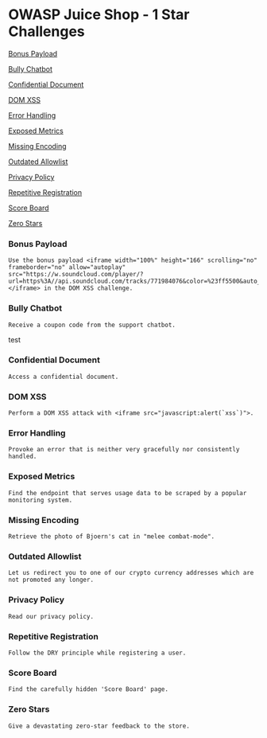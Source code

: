 # OWASP Juice Shop - 1 Star Challenges

[Bonus Payload](#challenge1)

[Bully Chatbot](#challenge2)

[Confidential Document](#challenge3)

[DOM XSS](#challenge4)

[Error Handling](#challenge5)

[Exposed Metrics](#challenge6)

[Missing Encoding](#challenge7)

[Outdated Allowlist](#challenge8)

[Privacy Policy](#challenge9)

[Repetitive Registration](#challenge10)

[Score Board](#challenge11)

[Zero Stars](#challenge12)



<a name="challenge1"/>

### Bonus Payload

```
Use the bonus payload <iframe width="100%" height="166" scrolling="no" frameborder="no" allow="autoplay" src="https://w.soundcloud.com/player/?url=https%3A//api.soundcloud.com/tracks/771984076&color=%23ff5500&auto_play=true&hide_related=false&show_comments=true&show_user=true&show_reposts=false&show_teaser=true"></iframe> in the DOM XSS challenge.
```



<a name="challenge2"/>

### Bully Chatbot

```
Receive a coupon code from the support chatbot.
```

test



<a name="challenge3"/>

### Confidential Document 

```
Access a confidential document.
```



<a name="challenge4"/>

### DOM XSS 

```
Perform a DOM XSS attack with <iframe src="javascript:alert(`xss`)">.
```



<a name="challenge5"/>

### Error Handling 

```
Provoke an error that is neither very gracefully nor consistently handled.
```



<a name="challenge6"/>

### Exposed Metrics 

```
Find the endpoint that serves usage data to be scraped by a popular monitoring system.
```



<a name="challenge7"/>

### Missing Encoding 

```
Retrieve the photo of Bjoern's cat in "melee combat-mode".
```



<a name="challenge8"/>

### Outdated Allowlist 

```
Let us redirect you to one of our crypto currency addresses which are not promoted any longer.
```



<a name="challenge9"/>

### Privacy Policy 

```
Read our privacy policy.
```



<a name="challenge10"/>

### Repetitive Registration 

```
Follow the DRY principle while registering a user.
```



<a name="challenge11"/>

### Score Board

```
Find the carefully hidden 'Score Board' page.
```



<a name="challenge12"/>

### Zero Stars 

```
Give a devastating zero-star feedback to the store.
```

